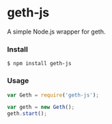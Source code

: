 # geth-js



A simple Node.js wrapper for geth.


### Install


```
$ npm install geth-js
```


### Usage



```javascript
var Geth = require('geth-js');

var geth = new Geth();
geth.start();
```